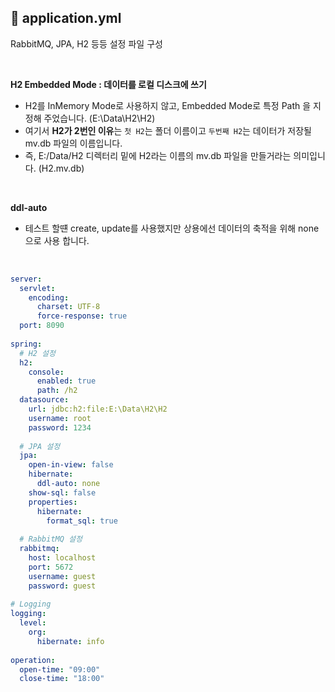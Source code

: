 ## 📘 **application.yml**

RabbitMQ, JPA, H2 등등 설정 파일 구성

<br>

**H2 Embedded Mode : 데이터를 로컬 디스크에 쓰기**
- H2를 InMemory Mode로 사용하지 않고, Embedded Mode로 특정 Path 을 지정해 주었습니다. (E:\Data\H2\H2)
- 여기서 **H2가 2번인 이유**는 `첫 H2`는 폴더 이름이고 `두번째 H2`는 데이터가 저장될 mv.db 파일의 이름입니다.
- 즉, E:/Data/H2 디렉터리 밑에 H2라는 이름의 mv.db 파일을 만들거라는 의미입니다. (H2.mv.db)

<br>

**ddl-auto**
- 테스트 할떈 create, update를 사용했지만 상용에선 데이터의 축적을 위해 none으로 사용 합니다.

<br>

```yaml
server:  
  servlet:  
    encoding:  
      charset: UTF-8  
      force-response: true  
  port: 8090  
  
spring:  
  # H2 설정  
  h2:  
    console:  
      enabled: true  
      path: /h2  
  datasource:  
    url: jdbc:h2:file:E:\Data\H2\H2  
    username: root  
    password: 1234  
  
  # JPA 설정  
  jpa:  
    open-in-view: false  
    hibernate:  
      ddl-auto: none  
    show-sql: false  
    properties:  
      hibernate:  
        format_sql: true  
  
  # RabbitMQ 설정  
  rabbitmq:  
    host: localhost  
    port: 5672  
    username: guest  
    password: guest  
  
# Logging  
logging:  
  level:  
    org:  
      hibernate: info  
  
operation:  
  open-time: "09:00"  
  close-time: "18:00"
```